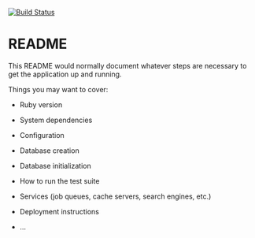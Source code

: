 [![Build Status](https://semaphoreci.com/api/v1/kornjacarade/freefinder-api/branches/master/badge.svg)](https://semaphoreci.com/kornjacarade/freefinder-api)

# README

This README would normally document whatever steps are necessary to get the
application up and running.

Things you may want to cover:

* Ruby version

* System dependencies

* Configuration

* Database creation

* Database initialization

* How to run the test suite

* Services (job queues, cache servers, search engines, etc.)

* Deployment instructions

* ...
